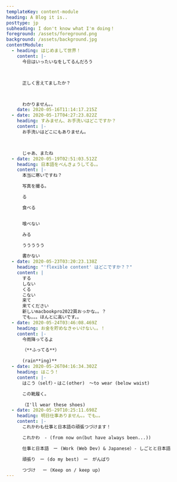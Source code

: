 ```yaml
---
templateKey: content-module
heading: A Blog it is..
posttype: jp
subheading: I don't know what I'm doing！
foreground: /assets/foreground.png
background: /assets/background.jpg
contentModule:
  - heading: はじめまして世界！
    content: |-
      今日はいったいなをしてるんだろう



      正しく言えてましたか？



      わかりません。。
    date: 2020-05-16T11:14:17.215Z
  - date: 2020-05-17T04:27:23.822Z
    heading: すみません、お手洗いはどこですか？
    content: |-
      お手洗いはどこにもありません。



      じゃあ、またね
  - date: 2020-05-19T02:51:03.512Z
    heading: 日本語をべんきょうしてる。。
    content: |-
      本当に寒いですね？  

      写真を撮る﻿。  

      る﻿  

      食べる  


      喰べない  

      みる  

      ううううう  

      書かない
  - date: 2020-05-23T03:20:23.138Z
    heading: "'flexible content' はどこですか？？"
    content: |
      する
      しない
      くる
      こない
      来て
      来てください
      新しいmacbookpro2022買おっかな。。？
      でも。。。ほんとに高いです。。
  - date: 2020-05-24T03:46:08.469Z
    heading: お金を貯めなきゃいけない。。！
    content: |-
      今雨降ってるよ

      （**ふってる**）

      (rain**ing)**
  - date: 2020-05-26T04:16:34.302Z
    heading: はこう！
    content: |-
      はこう（self）・はこ(other)　〜to wear (below waist)

      この靴履く。

      （I'll wear these shoes)
  - date: 2020-05-29T10:25:11.698Z
    heading: 明日仕事ありません。。でも。。
    content: |-
      これかわも仕事と日本語の頑張つづけます！

      これかわ　- (from now on(but have always been...))

      仕事と日本語　ー (Work (Web Dev) & Japanese）- しごとと日本語

      頑張り　ー (do my best)　ー　がんばり

      つづけ 　ー (Keep on / keep up)
---
```

